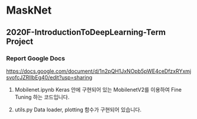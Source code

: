 # MaskNet
## 2020F-IntroductionToDeepLearning-Term Project

### Report Google Docs
https://docs.google.com/document/d/1n2pQH1JxNOpb5pWE4ceDfzxRYxmjsvofcJZRIIbEg40/edit?usp=sharing

1. Mobilenet.ipynb
Keras 안에 구현되어 있는 MobilenetV2를 이용하여 Fine Tuning 하는 코드입니다.

1. utils.py
Data loader, plotting 함수가 구현되어 있습니다.
